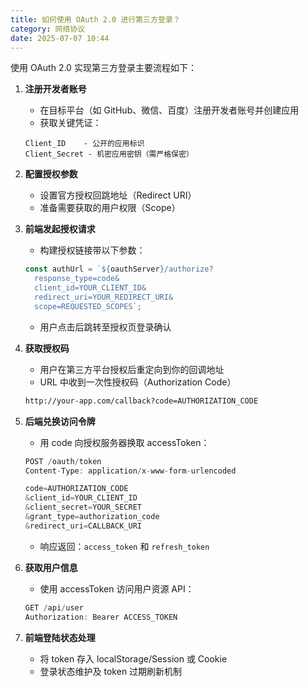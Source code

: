 ```yaml
---
title: 如何使用 OAuth 2.0 进行第三方登录？
category: 网络协议
date: 2025-07-07 10:44
---
```

使用 OAuth 2.0 实现第三方登录主要流程如下：

1. **注册开发者账号**
   - 在目标平台（如 GitHub、微信、百度）注册开发者账号并创建应用
   - 获取关键凭证：
   ```
   Client_ID    - 公开的应用标识
   Client_Secret - 机密应用密钥（需严格保密）
   ```

2. **配置授权参数**
   - 设置官方授权回跳地址（Redirect URI）
   - 准备需要获取的用户权限（Scope）

3. **前端发起授权请求**
   - 构建授权链接带以下参数：
   ```javascript
   const authUrl = `${oauthServer}/authorize?
     response_type=code&
     client_id=YOUR_CLIENT_ID&
     redirect_uri=YOUR_REDIRECT_URI&
     scope=REQUESTED_SCOPES`;
   ```
   - 用户点击后跳转至授权页登录确认

4. **获取授权码**
   - 用户在第三方平台授权后重定向到你的回调地址
   - URL 中收到一次性授权码（Authorization Code）
   ```bash
   http://your-app.com/callback?code=AUTHORIZATION_CODE
   ```

5. **后端兑换访问令牌**
   - 用 code 向授权服务器换取 accessToken：
   ```javascript
   POST /oauth/token
   Content-Type: application/x-www-form-urlencoded
   
   code=AUTHORIZATION_CODE
   &client_id=YOUR_CLIENT_ID
   &client_secret=YOUR_SECRET
   &grant_type=authorization_code
   &redirect_uri=CALLBACK_URI
   ```
   - 响应返回：`access_token` 和 `refresh_token` 

6. **获取用户信息**
   - 使用 accessToken 访问用户资源 API：
   ```javascript
   GET /api/user
   Authorization: Bearer ACCESS_TOKEN
   ```

7. **前端登陆状态处理**
   - 将 token 存入 localStorage/Session 或 Cookie
   - 登录状态维护及 token 过期刷新机制
